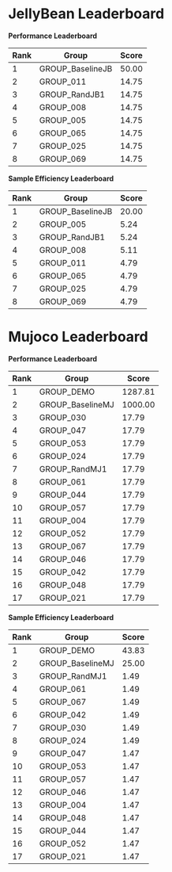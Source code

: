 # JellyBean Leaderboard

**Performance Leaderboard**

|Rank      |Group     |Score     |
|----------|----------|----------|
|1      |GROUP_BaselineJB     |50.00     |
|2      |GROUP_011     |14.75     |
|3      |GROUP_RandJB1     |14.75     |
|4      |GROUP_008     |14.75     |
|5      |GROUP_005     |14.75     |
|6      |GROUP_065     |14.75     |
|7      |GROUP_025     |14.75     |
|8      |GROUP_069     |14.75     |


**Sample Efficiency Leaderboard**

|Rank      |Group     |Score     |
|----------|----------|----------|
|1      |GROUP_BaselineJB     |20.00     |
|2      |GROUP_005     |5.24     |
|3      |GROUP_RandJB1     |5.24     |
|4      |GROUP_008     |5.11     |
|5      |GROUP_011     |4.79     |
|6      |GROUP_065     |4.79     |
|7      |GROUP_025     |4.79     |
|8      |GROUP_069     |4.79     |


# Mujoco Leaderboard

**Performance Leaderboard**

|Rank      |Group     |Score     |
|----------|----------|----------|
|1      |GROUP_DEMO     |1287.81     |
|2      |GROUP_BaselineMJ     |1000.00     |
|3      |GROUP_030     |17.79     |
|4      |GROUP_047     |17.79     |
|5      |GROUP_053     |17.79     |
|6      |GROUP_024     |17.79     |
|7      |GROUP_RandMJ1     |17.79     |
|8      |GROUP_061     |17.79     |
|9      |GROUP_044     |17.79     |
|10      |GROUP_057     |17.79     |
|11      |GROUP_004     |17.79     |
|12      |GROUP_052     |17.79     |
|13      |GROUP_067     |17.79     |
|14      |GROUP_046     |17.79     |
|15      |GROUP_042     |17.79     |
|16      |GROUP_048     |17.79     |
|17      |GROUP_021     |17.79     |


**Sample Efficiency Leaderboard**

|Rank      |Group     |Score     |
|----------|----------|----------|
|1      |GROUP_DEMO     |43.83     |
|2      |GROUP_BaselineMJ     |25.00     |
|3      |GROUP_RandMJ1     |1.49     |
|4      |GROUP_061     |1.49     |
|5      |GROUP_067     |1.49     |
|6      |GROUP_042     |1.49     |
|7      |GROUP_030     |1.49     |
|8      |GROUP_024     |1.49     |
|9      |GROUP_047     |1.47     |
|10      |GROUP_053     |1.47     |
|11      |GROUP_057     |1.47     |
|12      |GROUP_046     |1.47     |
|13      |GROUP_004     |1.47     |
|14      |GROUP_048     |1.47     |
|15      |GROUP_044     |1.47     |
|16      |GROUP_052     |1.47     |
|17      |GROUP_021     |1.47     |


